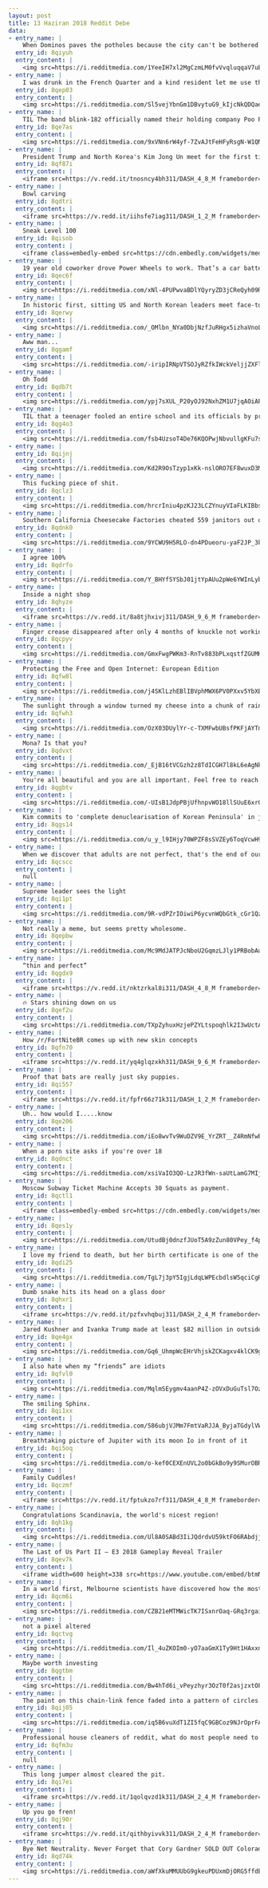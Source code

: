 ```yaml
---
layout: post
title: 13 Haziran 2018 Reddit Debe
data:
- entry_name: |
    When Dominos paves the potholes because the city can't be bothered to do it
  entry_id: 8qiyuh
  entry_content: |
    <img src=https://i.redditmedia.com/1YeeIH7xl2MgCzmLM0fvVvqluqqaV7uEaguH5Gm2q-4.png?s=34e6fb6c64eb269087f9afdb7e7d282f frameborder=0>
- entry_name: |
    I was drunk in the French Quarter and a kind resident let me use their bathroom. I thought this cat was fake until it turned its head to watch me pee.
  entry_id: 8qep03
  entry_content: |
    <img src=https://i.redditmedia.com/Sl5vejYbnGm1DBvytuG9_kIjcNkQDQaeL4LJFusMDLI.jpg?s=ca8dc376ef8c011c000cab77e1b57bf9 frameborder=0>
- entry_name: |
    TIL The band blink-182 officially named their holding company Poo Poo Butt Inc. We did it because it was the most immature, dumbest thing ever, DeLonge said. We thought it would be funny to have our accountants, managers and attorneys having to say that over the phone every day.”
  entry_id: 8qe7as
  entry_content: |
    <img src=https://i.redditmedia.com/9xVNn6rW4yf-7ZvAJtFeHFyRsgN-W1QN1T8CjnGUdf4.jpg?s=8efd14808416ddcb43096f0fcfde23e8 frameborder=0>
- entry_name: |
    President Trump and North Korea's Kim Jong Un meet for the first time
  entry_id: 8qf87i
  entry_content: |
    <iframe src=https://v.redd.it/tnosncy4bh311/DASH_4_8_M frameborder=0></iframe>
- entry_name: |
    Bowl carving
  entry_id: 8qdtri
  entry_content: |
    <iframe src=https://v.redd.it/iihsfe7iag311/DASH_1_2_M frameborder=0></iframe>
- entry_name: |
    Sneak Level 100
  entry_id: 8qisob
  entry_content: |
    <iframe class=embedly-embed src=https://cdn.embedly.com/widgets/media.html?src=https%3A%2F%2Fgfycat.com%2Fifr%2FCircularShadowyHalcyon&url=https%3A%2F%2Fgfycat.com%2FCircularShadowyHalcyon&image=https%3A%2F%2Fthumbs.gfycat.com%2FCircularShadowyHalcyon-size_restricted.gif&key=522baf40bd3911e08d854040d3dc5c07&type=text%2Fhtml&schema=gfycat width=600 height=600 scrolling=no frameborder=0 allowfullscreen></iframe>
- entry_name: |
    19 year old coworker drove Power Wheels to work. That’s a car battery on the hood.
  entry_id: 8qec6f
  entry_content: |
    <img src=https://i.redditmedia.com/xNl-4PUPwvaBDlYQyryZD3jCReQyh09R0Azt_PW7Hbo.jpg?s=c1ea5d609273f319f681f62d9884b6c4 frameborder=0>
- entry_name: |
    In historic first, sitting US and North Korean leaders meet face-to-face
  entry_id: 8qerwy
  entry_content: |
    <img src=https://i.redditmedia.com/_OMlbn_NYa0DbjNzfJuRHgx5izhaVnoL4m5O3CdRjMY.jpg?s=f15b5f6f76f371cca5734da901a38bd0 frameborder=0>
- entry_name: |
    Aww man...
  entry_id: 8qgamf
  entry_content: |
    <img src=https://i.redditmedia.com/-iripIRNpVTSOJyRZfkIWckVeljjZXFlPWxpIHErBSY.jpg?s=7d0c3d5b198898cf74bf520a7f4c2214 frameborder=0>
- entry_name: |
    Oh Todd
  entry_id: 8qdb7t
  entry_content: |
    <img src=https://i.redditmedia.com/ypj7sXUL_P20yOJ92NxhZM1U7jqAOiAPam7_9c5r3dA.jpg?s=7ffa336f575544e450652f9bc923bf59 frameborder=0>
- entry_name: |
    TIL that a teenager fooled an entire school and its officials by pretending to be the State Senator. He was chauffeured, given a tour, and spoke to the high school students about being involved in politics. They only found out when the real Senator showed up the next month.
  entry_id: 8qg4o3
  entry_content: |
    <img src=https://i.redditmedia.com/fsb4UzsoT4De76KQOPwjNbvullgKFu7s3dzwYLBB0cI.jpg?s=f6918fd79b8a92d4414861e550d7d630 frameborder=0>
- entry_name: |
  entry_id: 8qijnj
  entry_content: |
    <img src=https://i.redditmedia.com/Kd2R9OsTzyp1xKk-nslORO7EF8wuxD3Mk2DetjUQtQg.jpg?s=136be79ef0c8934fa81ebc49559af94a frameborder=0>
- entry_name: |
    This fucking piece of shit.
  entry_id: 8qclz3
  entry_content: |
    <img src=https://i.redditmedia.com/hrcrIniu4pzKJ23LCZYnuyVIaFLKIBbsMq6xPGVgwPs.jpg?s=8ef5e9e750382f902340c40a79241cb4 frameborder=0>
- entry_name: |
    Southern California Cheesecake Factories cheated 559 janitors out of $4.57 million in wages, labor commissioner charges
  entry_id: 8qdnk0
  entry_content: |
    <img src=https://i.redditmedia.com/9YCWU9H5RLO-dn4PDueoru-yaF2JP_3kQ_q_34k662w.jpg?s=46174bd8787673b123fd949fcc999403 frameborder=0>
- entry_name: |
    I agree 100%
  entry_id: 8qdrfo
  entry_content: |
    <img src=https://i.redditmedia.com/Y_BHYfSYSbJ01jtYpAUu2pWe6YWInLyb_Gfg8Maoxzw.jpg?s=589b49db173996e7db54d5f0141e7e1c frameborder=0>
- entry_name: |
    Inside a night shop
  entry_id: 8qhyze
  entry_content: |
    <iframe src=https://v.redd.it/8a8tjhxivj311/DASH_9_6_M frameborder=0></iframe>
- entry_name: |
    Finger crease disappeared after only 4 months of knuckle not working
  entry_id: 8qcpyv
  entry_content: |
    <img src=https://i.redditmedia.com/GmxFwgPWKm3-RnTv883bPLxqstfZGUMH8pwdVd7tNlE.jpg?s=d15d2abc686c438896fe92d55905697d frameborder=0>
- entry_name: |
    Protecting the Free and Open Internet: European Edition
  entry_id: 8qfw8l
  entry_content: |
    <img src=https://i.redditmedia.com/j4SKlLzhEBlIBVphMWX6PV0PXxv5YbXEMGHXcypbhtg.jpg?s=0b695a1b353e1cc40812d8f2d94a94a1 frameborder=0>
- entry_name: |
    The sunlight through a window turned my cheese into a chunk of rainbow.
  entry_id: 8qfwh3
  entry_content: |
    <img src=https://i.redditmedia.com/OzX03DUylYr-c-TXMFwbUBsfPKFjAYTnqW1loHbhU1s.jpg?s=bdb542e7f01a7d4dfd9ac84321e5d443 frameborder=0>
- entry_name: |
    Mona? Is that you?
  entry_id: 8qdvxt
  entry_content: |
    <img src=https://i.redditmedia.com/_EjB16tVCGzh2z8TdICGH7l8kL6eAgNkQd9hsutdL8Q.jpg?s=19c6a3dd93a1427ae3127389f0182d0c frameborder=0>
- entry_name: |
    You're all beautiful and you are all important. Feel free to reach out to me if you need someone
  entry_id: 8qgbtv
  entry_content: |
    <img src=https://i.redditmedia.com/-UIsB1JdpPBjUfhnpvWO18llSUuE6xr0HjlCuEUL3M0.jpg?s=99aab747cf966015a1fb89c1f462e55c frameborder=0>
- entry_name: |
    Kim commits to 'complete denuclearisation of Korean Peninsula' in joint text
  entry_id: 8qgs14
  entry_content: |
    <img src=https://i.redditmedia.com/u_y_l9IHjy70WPZF8sSVZEy6ToqVcwH9kU67Px7BzIs.jpg?s=2aa97ba585ef06fae434b9a8c189e21f frameborder=0>
- entry_name: |
    When we discover that adults are not perfect, that's the end of our childhood. When we forgive them for it, that's the end of our adolescence.
  entry_id: 8qcscc
  entry_content: |
    null
- entry_name: |
    Supreme leader sees the light
  entry_id: 8qi1pt
  entry_content: |
    <img src=https://i.redditmedia.com/9R-vdPZrIOiwiP6ycvnWQbGtk_cGr1Qzt-rAD0_IGcU.jpg?s=d66317be9c66a1d7e136cfeed42f6099 frameborder=0>
- entry_name: |
    Not really a meme, but seems pretty wholesome.
  entry_id: 8qepbw
  entry_content: |
    <img src=https://i.redditmedia.com/Mc9MdJATPJcNboU2GqmzLJly1PRBobAuD7uk6m53M4Q.png?s=b84bfd231d5b2881b77cfeaa50f94c56 frameborder=0>
- entry_name: |
    “thin and perfect”
  entry_id: 8qgdx9
  entry_content: |
    <iframe src=https://v.redd.it/nktzrkal8i311/DASH_4_8_M frameborder=0></iframe>
- entry_name: |
    🔥 Stars shining down on us
  entry_id: 8qef2u
  entry_content: |
    <img src=https://i.redditmedia.com/TXpZyhuxHzjePZYLtspoqhlk2I3wUctA2-YD-f7-94s.jpg?s=3d10ceca5ab566eb483df9c0badecc44 frameborder=0>
- entry_name: |
    How /r/FortNiteBR comes up with new skin concepts
  entry_id: 8qfn70
  entry_content: |
    <iframe src=https://v.redd.it/yq4glqzxkh311/DASH_9_6_M frameborder=0></iframe>
- entry_name: |
    Proof that bats are really just sky puppies.
  entry_id: 8qi557
  entry_content: |
    <iframe src=https://v.redd.it/fpfr66z71k311/DASH_1_2_M frameborder=0></iframe>
- entry_name: |
    Uh.. how would I.....know
  entry_id: 8qe206
  entry_content: |
    <img src=https://i.redditmedia.com/iEo8wvTv9WuDZV9E_YrZRT__Z4RmNfwEy0DYJanmapg.jpg?s=a9543f589de3cb662148c06c1e94ab80 frameborder=0>
- entry_name: |
    When a porn site asks if you're over 18
  entry_id: 8qdnct
  entry_content: |
    <img src=https://i.redditmedia.com/xsiVaIO3QO-LzJR3fWn-saUtLamG7MIjkuzTTXNYVHA.png?s=5f297bfc3002330c06981106bf4b4b0c frameborder=0>
- entry_name: |
    Moscow Subway Ticket Machine Accepts 30 Squats as payment.
  entry_id: 8qctl1
  entry_content: |
    <iframe class=embedly-embed src=https://cdn.embedly.com/widgets/media.html?src=https%3A%2F%2Fgfycat.com%2Fifr%2FCreamyFelineAustralianfreshwatercrocodile&url=https%3A%2F%2Fgfycat.com%2FCreamyFelineAustralianfreshwatercrocodile&image=https%3A%2F%2Fthumbs.gfycat.com%2FCreamyFelineAustralianfreshwatercrocodile-size_restricted.gif&key=2aa3c4d5f3de4f5b9120b660ad850dc9&type=text%2Fhtml&schema=gfycat width=600 height=338 scrolling=no frameborder=0 allowfullscreen></iframe>
- entry_name: |
  entry_id: 8qes1y
  entry_content: |
    <img src=https://i.redditmedia.com/UtudBj0dnzfJUoT5A9zZun80VPey_f4pUi5jeGMZV5o.jpg?s=4108ca6d6e0e20a5157699331e15f7e0 frameborder=0>
- entry_name: |
    I love my friend to death, but her birth certificate is one of the most trashy and hilarious things I’ve seen. (I did get permission to share)
  entry_id: 8qdi25
  entry_content: |
    <img src=https://i.redditmedia.com/TgL7j3pY5IgjLdqLWPEcbdlsW5qciCgRQ7SC_4sehLs.jpg?s=92f053067211fcfe5590fec090b82220 frameborder=0>
- entry_name: |
    Dumb snake hits its head on a glass door
  entry_id: 8qhxr1
  entry_content: |
    <iframe src=https://v.redd.it/pzfxvhqbuj311/DASH_2_4_M frameborder=0></iframe>
- entry_name: |
    Jared Kushner and Ivanka Trump made at least $82 million in outside income last year while serving in the White House, filings show
  entry_id: 8qe4gx
  entry_content: |
    <img src=https://i.redditmedia.com/Gq6_UhmpWcEHrVhjskZCKagxv4klCK9gvqI6emJgpgw.jpg?s=8a7c581ec9daa790db119fcda561746d frameborder=0>
- entry_name: |
    I also hate when my “friends” are idiots
  entry_id: 8qfvl0
  entry_content: |
    <img src=https://i.redditmedia.com/MqlmSEygmv4aanP4Z-zOVxDuGuTsl7OzA9X5oKK1Il0.jpg?s=4be68b4ab6fa7d5557359790dcfc5b56 frameborder=0>
- entry_name: |
    The smiling Sphinx.
  entry_id: 8qi1xx
  entry_content: |
    <img src=https://i.redditmedia.com/586ubjVJMm7FmtVaRJJA_ByjaTGdylVW2jr7iP_MFng.jpg?s=6fa93005d8aaea62cd0a6546706e37ac frameborder=0>
- entry_name: |
    Breathtaking picture of Jupiter with its moon Io in front of it
  entry_id: 8qi5oq
  entry_content: |
    <img src=https://i.redditmedia.com/o-kef0CEXEnUVL2o0bGkBo9y9SMurOBRxPWBF8B-PC4.jpg?s=d6335894ada246d2558f24264b8818cd frameborder=0>
- entry_name: |
    Family Cuddles!
  entry_id: 8qczmf
  entry_content: |
    <iframe src=https://v.redd.it/fptukzo7rf311/DASH_4_8_M frameborder=0></iframe>
- entry_name: |
    Congratulations Scandinavia, the world's nicest region!
  entry_id: 8qh1kg
  entry_content: |
    <img src=https://i.redditmedia.com/Ul8A0SABd3IiJQdrdvU59ktFO6RAbdjjlMq9tee6BjA.jpg?s=7b768ec04a7829d7968efb8697864484 frameborder=0>
- entry_name: |
    The Last of Us Part II – E3 2018 Gameplay Reveal Trailer
  entry_id: 8qev7k
  entry_content: |
    <iframe width=600 height=338 src=https://www.youtube.com/embed/btmN-bWwv0A?feature=oembed&enablejsapi=1 frameborder=0 allow=autoplay; encrypted-media allowfullscreen></iframe>
- entry_name: |
    In a world first, Melbourne scientists have discovered how the most important cancer-preventing gene, called p53, stops the development of lymphoma – and potentially other types of cancer
  entry_id: 8qcm6i
  entry_content: |
    <img src=https://i.redditmedia.com/CZB21eMTMWicTK7ISxnrOaq-GRq3rgai6LOrNrFWzRs.jpg?s=697178b596f9df6c5caaef06d25b99a8 frameborder=0>
- entry_name: |
    not a pixel altered
  entry_id: 8qctvg
  entry_content: |
    <img src=https://i.redditmedia.com/Il_4uZKOIm0-yO7aaGmX1Ty9Ht1HAxxn9qaTEOL44XY.jpg?s=fb7361a6c40662fc90cbc752815f7a89 frameborder=0>
- entry_name: |
    Maybe worth investing
  entry_id: 8qgtbm
  entry_content: |
    <img src=https://i.redditmedia.com/Bw4hTd6i_vPeyzhyr3OzT0f2asjzxtOFivR2Ldi4vho.jpg?s=8e4562635954bffc4deb89b487ede972 frameborder=0>
- entry_name: |
    The paint on this chain-link fence faded into a pattern of circles.
  entry_id: 8qij05
  entry_content: |
    <img src=https://i.redditmedia.com/iq5B6vuXdT1ZI5fqC9GBCoz9NJrOprFAd_odU1Um9Rk.jpg?s=f4e6ca315cbdb8c3f7f9d728166f6fef frameborder=0>
- entry_name: |
    Professional house cleaners of reddit, what do most people need to clean in their home, but don't?
  entry_id: 8qfm3u
  entry_content: |
    null
- entry_name: |
    This long jumper almost cleared the pit.
  entry_id: 8qi7ei
  entry_content: |
    <iframe src=https://v.redd.it/1qolqvzd1k311/DASH_2_4_M frameborder=0></iframe>
- entry_name: |
    Up you go fren!
  entry_id: 8qj90r
  entry_content: |
    <iframe src=https://v.redd.it/qithbyivvk311/DASH_2_4_M frameborder=0></iframe>
- entry_name: |
    Bye Net Neutrality. Never Forget that Cory Gardner SOLD OUT Colorado to ISPs for $523,378.
  entry_id: 8qd74k
  entry_content: |
    <img src=https://i.redditmedia.com/aWfXkuMMUUbG9gkeuPDUxmDjORG5ffdEj3HcM4dAOdk.jpg?s=ece467a13b4fe0762619ca544fbf145d frameborder=0>
---
```

